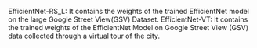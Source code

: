 EfficientNet-RS_L: It contains the weights of the trained EfficientNet model on the large Google Street View(GSV) Dataset.
EfficientNet-VT: It contains the trained weights of the EfficientNet Model on Google Street View (GSV) data collected through a virtual tour of the city.
